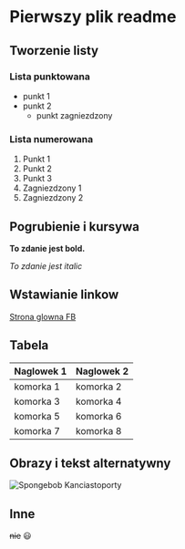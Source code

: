 
# Pierwszy plik readme
## Tworzenie listy
### Lista punktowana
* punkt 1
* punkt 2
  * punkt zagniezdzony

### Lista numerowana
1. Punkt 1
1. Punkt 2
1. Punkt 3
  1. Zagniezdzony 1
  1. Zagniezdzony 2

## Pogrubienie i kursywa
**To zdanie jest bold.**

*To zdanie jest italic*

## Wstawianie linkow
[Strona glowna FB](www.facebook.com)

## Tabela
Naglowek 1 | Naglowek 2
-----------| ----------
komorka 1 | komorka 2
komorka 3 | komorka 4
komorka 5 | komorka 6
komorka 7 | komorka 8

## Obrazy i tekst alternatywny
![Spongebob Kanciastoporty](https://img.huffingtonpost.com/asset/562a91761900002d00b94c88.jpeg?ops=scalefit_720_noupscale)
## Inne

~~nie~~
:smiley:
